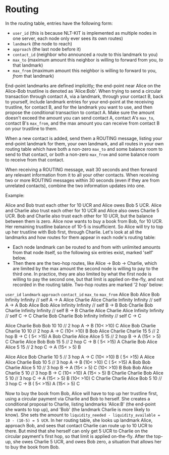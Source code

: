 # Routing

In the routing table, entries have the following form:
* `user_id` (this is because NLT-KIT is implemented as multiple nodes in one server, each node only ever sees its own routes)
* `landmark` (the node to reach)
* `approach` (the last node before it)
* `contact_id` (neighbor who announced a route to this landmark to you)
* `max_to` (maximum amount this neighbor is willing to forward from you, *to* that landmark)
* `max_from` (maximum amount this neighbor is willing to forward to you, *from* that landmark)

End-point landmarks are defined implicitly; the end-point near Alice on the Alice-Bob trustline is denoted as  'Alice:Bob'.
When trying to send a circular transaction through contact A, via a landmark, through your contact B, back to yourself,
include landmark entries for your end-point at the receiving trustline, for contact B, and for the landmark you want to use, and then propose the conditional transaction to contact A. Make sure the amount doesn't exceed the amount you can send contact A, contact A's `max_to`, contact  B's `max_from`, and the max amount you can receive from contact B on your trustline to them.

When a new contact is added, send them a ROUTING message, listing your end-point landmark for them, your own landmark, and all routes in your own routing table which have both a non-zero `max_to` and some balance room to send to that contact, or both a non-zero `max_from` and some balance room to receive from that contact.

When receiving a ROUTING message, wait 30 seconds and then forward any relevant information from it to all your other contacts. When receiving two or more ROUTING messages within 30 seconds (even if they are from unrelated contacts), combine the two information updates into one.

Example:

Alice and Bob trust each other for 10 UCR and Alice owes Bob 5 UCR.
Alice and Charlie also trust each other for 10 UCR and Alice also owes Charlie 5 UCR.
Bob and Charlie  also trust each other for 10 UCR, but the balance between them is zero.
Alice now wants to buy a book from Bob, for 10 UCR. Her remaining trustline balance of 10-5 is insufficient.
So Alice will try to top up her trustline with Bob first, through Charlie. Let's look at all the landmarks and how routes for them appear in each node's routing table:

* Each node landmark can be routed to and from with unlimited amounts from that node itself, so the following six entries exist, marked 'self' below.
* Then there are the two-hop routes, like Alice -> Bob -> Charlie, which are limited by the max amount the second node is willing to pay to the third one. In practice, they are also limited by what the first node is willing to pay the second one, but that limit is applied on-the-fly, and not recorded in the routing table. Two-hop routes are marked '2 hop' below:

`user_id` `landmark` `approach` `contact_id`  `max_to` `max_from`
 Alice     Bob        Alice      Bob           Infinity Infinity // self A -> A
 Alice     Charlie    Alice      Charlie       Infinity Infinity // self A -> A
 Bob       Alice      Bob        Alice         Infinity Infinity // self B -> B
 Bob       Charlie    Bob        Charlie       Infinity Infinity // self B -> B
 Charlie   Alice      Charlie    Alice         Infinity Infinity // self C -> C
 Charlie   Bob        Charlie    Bob           Infinity Infinity // self C -> C

 Alice     Charlie    Bob        Bob           10       10       // 2 hop A -> B (10< >10) C
 Alice     Bob        Charlie    Charlie       10       10       // 2 hop A -> C (10< >10) B
 Bob       Alice      Charlie    Charlie       15       5        // 2 hop B -> C ( 5< >15) A
 Bob       Charlie    Alice      Alice         5        15       // 2 hop B -> A (15< > 5) C
 Charlie   Alice      Bob        Bob           15       5        // 2 hop C -> B ( 5< >15) A
 Charlie   Bob        Alice      Alice         5        15       // 2 hop C -> A (15< > 5) B

 Alice     Alice      Bob        Charlie       10       5        // 3 hop A -> C (10< >10) B ( 5< >15) A
 Alice     Alice      Charlie    Bob           10       5        // 3 hop A -> B (10< >10) C ( 5< >15) A
 Bob       Bob        Charlie    Alice         5        10       // 3 hop B -> A (15< > 5) C (10< >10) B
 Bob       Bob        Alice      Charlie       5        10       // 3 hop B -> C (10< >10) A (15< > 5) B
 Charlie   Charlie    Bob        Alice         5        10       // 3 hop C -> A (15< > 5) B (10< >10) C
 Charlie   Charlie    Alice      Bob           5        10       // 3 hop C -> B ( 5< >15) A (15< > 5) C

Now to buy the book from Bob, Alice will have to top up her trustline first, using a circular payment via Charlie and Bob to herself.
She creates a conditional proposal to Charlie, listing landmarks 'Alice:B' (the end-point she wants to top up), and 'Bob' (the landmark Charlie is more likely to know). She sets the amount to `liquidity_needed - liquidity_available = 10 - (10-5) = 5 UCR`.
In her routing table, she looks up landmark Alice, approach Bob, and sees that contact Charlie can route up to 10 UCR to there.
But mind that she herself can only get 5 UCR to Charlie on the circular payment's first hop, so that limit is applied on-the-fly.
After the top-up, she owes Charlie 5 UCR, and owes Bob zero, a situation that allows her to buy the book from Bob.
